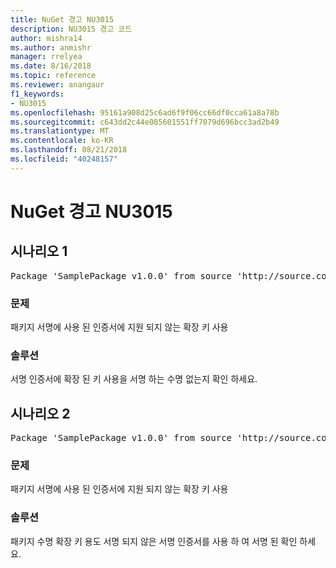 ```yaml
---
title: NuGet 경고 NU3015
description: NU3015 경고 코드
author: mishra14
ms.author: anmishr
manager: rrelyea
ms.date: 8/16/2018
ms.topic: reference
ms.reviewer: anangaur
f1_keywords:
- NU3015
ms.openlocfilehash: 95161a908d25c6ad6f9f06cc66df0cca61a8a78b
ms.sourcegitcommit: c643dd2c44e085601551ff7079d696bcc3ad2b49
ms.translationtype: MT
ms.contentlocale: ko-KR
ms.lasthandoff: 08/21/2018
ms.locfileid: "40248157"
---
```

# <a name="nuget-warning-nu3015"></a>NuGet 경고 NU3015

## <a name="scenario-1"></a>시나리오 1

<pre>Package 'SamplePackage v1.0.0' from source 'http://source.com/index.json': The lifetime signing EKU in the primary signature's certificate is not supported.</pre>

### <a name="issue"></a>문제

패키지 서명에 사용 된 인증서에 지원 되지 않는 확장 키 사용


### <a name="solution"></a>솔루션

서명 인증서에 확장 된 키 사용을 서명 하는 수명 없는지 확인 하세요.



## <a name="scenario-2"></a>시나리오 2

<pre>Package 'SamplePackage v1.0.0' from source 'http://source.com/index.json': The lifetime signing EKU in the signing certificate is not supported.</pre>

### <a name="issue"></a>문제

패키지 서명에 사용 된 인증서에 지원 되지 않는 확장 키 사용


### <a name="solution"></a>솔루션

패키지 수명 확장 키 용도 서명 되지 않은 서명 인증서를 사용 하 여 서명 된 확인 하세요.


